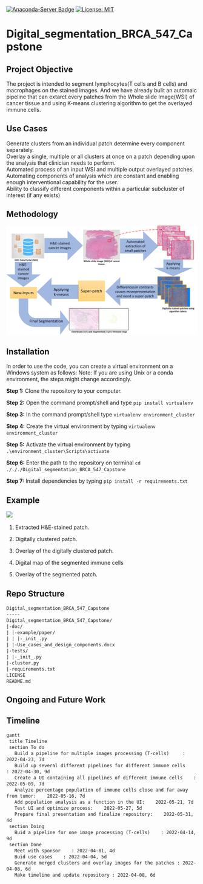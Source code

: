 [![Anaconda-Server Badge](https://anaconda.org/anaconda/anaconda/badges/platforms.svg)](https://anaconda.org/anaconda/anaconda)
[![License: MIT](https://img.shields.io/badge/License-MIT-yellow.svg)](https://opensource.org/licenses/MIT)

# Digital_segmentation_BRCA_547_Capstone

## Project Objective
The project is intended to segment Iymphocytes(T cells and B cells) and macrophages on the stained images. And we have already bulit an automaic 
pipeline that can extarct every patches from the Whole slide Image(WSI) of cancer tissue and using K-means clustering algorithm to get the 
overlayed immune cells.

## Use Cases
Generate clusters from an individual patch determine every component separately.</br>
Overlay a single, multiple or all clusters at once on a patch depending upon the analysis that clinician needs to perform.</br>
Automated process of an input WSI and multiple output overlayed patches.</br>
Automating components of analysis which are constant and enabling enough interventional capability for the user.</br>
Ability to classify different components within a particular subcluster of interest (if any exists)</br>

## Methodology
<img src=https://github.com/ViditShah98/Digital_segmentation_BRCA_547_Capstone/blob/main/Picture2.png />

## Installation
In order to use the code, you can create a virtual environment on a Windows system as follows:
Note: If you are using Unix or a conda environment, the steps might change accordingly.

**Step 1:** Clone the repository to your computer.

**Step 2:** Open the command prompt/shell and type `pip install virtualenv`

**Step 3:** In the command prompt/shell type `virtualenv environment_cluster`

**Step 4:** Create the virtual environment by typing `virtualenv environment_cluster`

**Step 5:** Activate the virtual environment by typing `.\environment_cluster\Scripts\activate`

**Step 6:** Enter the path to the repository on terminal `cd ./././Digital_segmentation_BRCA_547_Capstone`

**Step 7:** Install dependencies by typing `pip install -r requirements.txt`

## Example
<img src=https://github.com/ViditShah98/Digital_segmentation_BRCA_547_Capstone/blob/main/Picture1.png />

1. Extracted H&E-stained patch.

2. Digitally clustered patch.

3. Overlay of the digitally clustered patch.

4. Digital map of the segmented immune cells

5. Overlay of the segmented patch.

## Repo Structure
```
Digital_segmentation_BRCA_547_Capstone
-----
Digital_segmentation_BRCA_547_Capstone/
|-doc/
| |-example/paper/
| | |-_init_.py
| |-Use_cases_and_design_components.docx
|-tests/
| |-_init_.py  
|-cluster.py
|-requirements.txt
LICENSE
README.md
```
## Ongoing and Future Work

## Timeline
```mermaid
gantt
 title Timeline
 section To do
   Build a pipeline for multiple images processing (T-cells)     : 2022-04-23, 7d
   Build up several different pipelines for different immune cells    : 2022-04-30, 9d
   Create a UI containing all pipelines of different immune cells    : 2022-05-09, 7d
   Analyze percentage population of immune cells close and far away from tumor:    2022-05-16, 7d
   Add population analysis as a function in the UI:    2022-05-21, 7d
   Test UI and optimize process:    2022-05-27, 5d
   Prepare final presentation and finalize repository:    2022-05-31, 4d
 section Doing
   Buid a pipeline for one image processing (T-cells)    : 2022-04-14, 9d
 section Done
   Meet with sponsor    : 2022-04-01, 4d
   Buid use cases    : 2022-04-04, 5d
   Generate merged clusters and overlay images for the patches : 2022-04-08, 6d
   Make timeline and update repository : 2022-04-08, 6d
```
